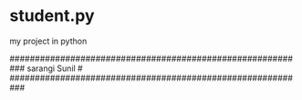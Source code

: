 # student.py

my  project in python







###########################################################
sarangi Sunil                                              #
###########################################################

